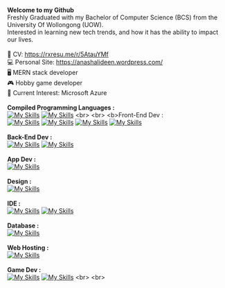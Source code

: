 <b>Welcome to my Github</b>
<br>
Freshly Graduated with my Bachelor of Computer Science (BCS) from the University Of Wollongong (UOW). 
<br>
Interested in learning new tech trends, and how it has the ability to impact our lives. 
<br>
<br>
:briefcase: CV: 
https://rxresu.me/r/5AtauYMf
<br>
:computer: Personal Site:
https://anashalideen.wordpress.com/
<br>
:desktop_computer: MERN stack developer 
<br>
:video_game: Hobby game developer
<br>
:bookmark_tabs: Current Interest: Microsoft Azure
<br>
<br>
<b>Compiled Programming Languages :</b>
<br>
[![My Skills](https://skillicons.dev/icons?i=cpp)](https://en.wikipedia.org/wiki/C%2B%2B)
[![My Skills](https://skillicons.dev/icons?i=java&theme=light)](https://en.wikipedia.org/wiki/Java_(programming_language))
<br>
<br>
<b>Front-End Dev :</b>
<br>
[![My Skills](https://skillicons.dev/icons?i=html)](https://en.wikipedia.org/wiki/HTML)
[![My Skills](https://skillicons.dev/icons?i=css)](https://en.wikipedia.org/wiki/CSS)
[![My Skills](https://skillicons.dev/icons?i=js)](https://en.wikipedia.org/wiki/JavaScript)
[![My Skills](https://skillicons.dev/icons?i=react)](https://en.wikipedia.org/wiki/React_(software))
<br>
<br>
<b>Back-End Dev :</b>
<br>
[![My Skills](https://skillicons.dev/icons?i=nodejs)](https://en.wikipedia.org/wiki/Node.js)
[![My Skills](https://skillicons.dev/icons?i=express)](https://en.wikipedia.org/wiki/Express.js)
<br>
<br>
<b>App Dev :</b>
<br>
[![My Skills](https://skillicons.dev/icons?i=androidstudio)](https://en.wikipedia.org/wiki/Android_Studio)
<br>
<br>
<b>Design :</b>
<br>
[![My Skills](https://skillicons.dev/icons?i=figma&theme=light)](https://en.wikipedia.org/wiki/Figma_(software))
<br>
<br>
<b>IDE :</b>
<br>
[![My Skills](https://skillicons.dev/icons?i=vscode)](https://en.wikipedia.org/wiki/Visual_Studio_Code)
[![My Skills](https://skillicons.dev/icons?i=atom)](https://en.wikipedia.org/wiki/Visual_Studio_Code)
<br>
<br>
<b>Database :</b>
<br>
[![My Skills](https://skillicons.dev/icons?i=mongodb)](https://en.wikipedia.org/wiki/MongoDB)
<br>
<br>
<b>Web Hosting :</b>
<br>
[![My Skills](https://skillicons.dev/icons?i=netlify)](https://en.wikipedia.org/wiki/Netlify)
<br>
<br>
<b>Game Dev :</b>
<br>
[![My Skills](https://skillicons.dev/icons?i=godot)](https://en.wikipedia.org/wiki/Godot_(game_engine))
[![My Skills](https://skillicons.dev/icons?i=lua&theme=light)](https://en.wikipedia.org/wiki/Lua_(programming_language))
<br>
<br>
<!--
**anas-halid/anas-halid** is a ✨ _special_ ✨ repository because its `README.md` (this file) appears on your GitHub profile.

Here are some ideas to get you started:

- 🔭 I’m currently working on ...
- 🌱 I’m currently learning ...
- 👯 I’m looking to collaborate on ...
- 🤔 I’m looking for help with ...
- 💬 Ask me about ...
- 📫 How to reach me: ...
- 😄 Pronouns: ...
- ⚡ Fun fact: ...
-->
